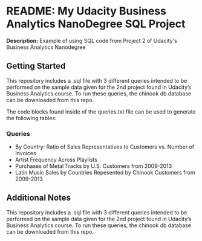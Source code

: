 # README: My Udacity Business Analytics NanoDegree SQL Project
**Description:** Example of using SQL code from Project 2 of Udacity's Business Analytics Nanodegree

## Getting Started

This repository includes a .sql file with 3 different queries intended to be performed on the sample data given for the 2nd project found in Udacity’s Business Analytics course. To run these queries, the chinook db database can be downloaded from this repo. 

The code blocks found inside of the queries.txt file can be used to generate the following tables:

### Queries

- By Country: Ratio of Sales Representatives to Customers vs. Number of Invoices
- Artist Frequency Across Playlists
- Purchases of Metal Tracks by U.S. Customers from 2009-2013
- Latin Music Sales by Countries Repesented by Chinook Customers from 2009-2013

## Additional Notes

This repository includes a .sql file with 3 different queries intended to be performed on the sample data given for the 2nd project found in Udacity’s Business Analytics course. To run these queries, the chinook db database can be downloaded from this repo. 
